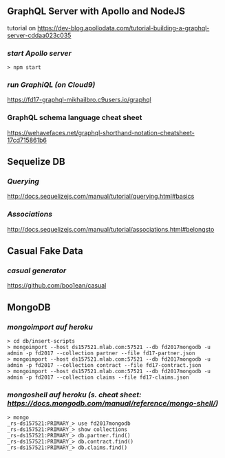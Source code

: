 ## GraphQL Server with Apollo and NodeJS 
tutorial on https://dev-blog.apollodata.com/tutorial-building-a-graphql-server-cddaa023c035

### _start Apollo server_
```
> npm start
```

### _run GraphiQL (on Cloud9)_
https://fd17-graphql-mikhailbro.c9users.io/graphql


### GraphQL schema language cheat sheet
https://wehavefaces.net/graphql-shorthand-notation-cheatsheet-17cd715861b6


## Sequelize DB
### _Querying_
http://docs.sequelizejs.com/manual/tutorial/querying.html#basics

### _Associations_
http://docs.sequelizejs.com/manual/tutorial/associations.html#belongsto

## Casual Fake Data
### _casual generator_
https://github.com/boo1ean/casual



## MongoDB
### _mongoimport auf heroku_
```
> cd db/insert-scripts
> mongoimport --host ds157521.mlab.com:57521 --db fd2017mongodb -u admin -p fd2017 --collection partner --file fd17-partner.json
> mongoimport --host ds157521.mlab.com:57521 --db fd2017mongodb -u admin -p fd2017 --collection contract --file fd17-contract.json 
> mongoimport --host ds157521.mlab.com:57521 --db fd2017mongodb -u admin -p fd2017 --collection claims --file fd17-claims.json 
```


### _mongoshell auf heroku (s. cheat sheet: https://docs.mongodb.com/manual/reference/mongo-shell/)_
```
> mongo
_rs-ds157521:PRIMARY_> use fd2017mongodb
_rs-ds157521:PRIMARY_> show collections
_rs-ds157521:PRIMARY_> db.partner.find()
_rs-ds157521:PRIMARY_> db.contract.find()
_rs-ds157521:PRIMARY_> db.claims.find()
```